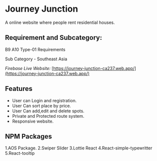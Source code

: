 # Journey Junction

A online website where people rent residential houses.

## Requirement and Subcategory:

B9 A10 Type-01 Requirements

Sub Category - Southeast Asia


*Firebase Live Website:* [https://journey-junction-ca237.web.app/](https://journey-junction-ca237.web.app/)


## Features

- User can Login and registration.
- User Can sort place by price.
- User Can add,edit and delete spots.
- Private and Protected route system.
- Responsive website.

## NPM Packages

1.AOS Package.
2.Swiper Slider
3.Lottie React
4.React-simple-typewritter
5.React-tooltip
